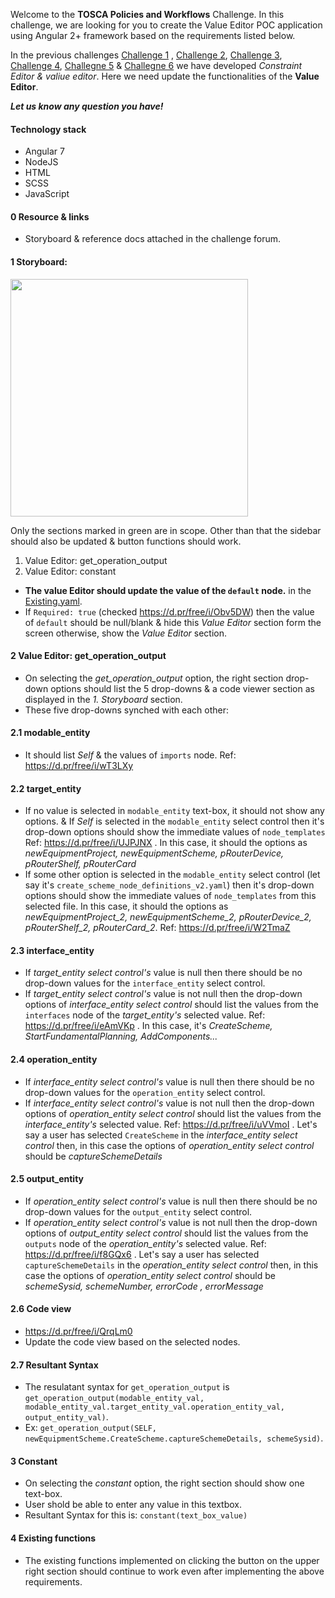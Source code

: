 
Welcome to the **TOSCA Policies and Workflows** Challenge. In this challenge, we are looking for you to create the Value Editor POC application using Angular 2+ framework based on the requirements listed below.

In the previous challenges [Challenge 1](https://www.topcoder.com/challenges/30094218/?type=develop) , [Challenge 2](https://www.topcoder.com/challenges/30095098/?type=develop), [Challenge 3](https://www.topcoder.com/challenges/30095348/?type=develop), [Challenge 4](https://apps.topcoder.com/forums/?module=Category&categoryID=72027), [Challegne 5](https://www.topcoder.com/challenges/30095768/?type=develop) & [Challegne 6](https://www.topcoder.com/challenges/30095984/?type=develop) we have developed *Constraint Editor & valiue editor*. Here we need update the functionalities of the **Value Editor**.

_**Let us know any question you have!**_

#### Technology stack
* Angular 7
* NodeJS
* HTML
* SCSS
* JavaScript
 
#### 0 Resource & links  
* Storyboard & reference docs attached in the challenge forum.

#### 1 Storyboard:  
<img src="https://cdn-std.dprcdn.net/files/acc_652531/hgbVQq" height="380" alt="" /> 

Only the sections marked in green are in scope. Other than that the sidebar should also be updated & button functions should work.
1. Value Editor: get_operation_output
1. Value Editor: constant

* **The value Editor should update the value of the `default` node.** in the  [Existing.yaml](https://gitlab.com/tosca-open/poc-blueprint/blob/dev/src/assets/yaml/Existing.yaml#L25).
* If  `Required: true` (checked https://d.pr/free/i/Obv5DW) then the value of `default` should be null/blank & hide this *Value Editor* section form the screen otherwise, show the *Value Editor* section.
  
#### 2 Value Editor: get_operation_output
* On selecting the *get_operation_output* option, the right section drop-down options should list the 5 drop-downs & a code viewer section as displayed in the *1. Storyboard* section.
* These five drop-downs synched with each other:
#### 2.1 modable_entity
* It should list *Self* & the values of `imports` node. Ref: https://d.pr/free/i/wT3LXy

#### 2.2 target_entity 
* If no value is selected in `modable_entity` text-box, it should not show any options.
& If *Self* is selected in the `modable_entity` select control then it's drop-down options should show the immediate values of `node_templates` Ref: https://d.pr/free/i/UJPJNX . In this case, it should the options as  *newEquipmentProject, newEquipmentScheme, pRouterDevice, pRouterShelf, pRouterCard*
* If some other option is selected in the `modable_entity` select control (let say it's `create_scheme_node_definitions_v2.yaml`) then it's drop-down options should show the immediate values of `node_templates` from this selected file. In this case, it should the options as  *newEquipmentProject_2, newEquipmentScheme_2, pRouterDevice_2, pRouterShelf_2, pRouterCard_2*. Ref: https://d.pr/free/i/W2TmaZ

#### 2.3 interface_entity 
* If *target_entity select control's* value is null then there should be no drop-down values for the `interface_entity` select control.
* If *target_entity select control's* value is not null then the drop-down options of *interface_entity select control* should list the values from the `interfaces` node of the *target_entity's* selected value. Ref: https://d.pr/free/i/eAmVKp . In this case, it's *CreateScheme, StartFundamentalPlanning, AddComponents...*

#### 2.4 operation_entity 
* If *interface_entity select control's* value is null then there should be no drop-down values for the `operation_entity` select control.
* If *interface_entity select control's* value is not null then the drop-down options of *operation_entity select control* should list the values from the *interface_entity's* selected value. 
Ref: https://d.pr/free/i/uVVmoI . Let's say a user has selected `CreateScheme` in the *interface_entity select control* then, in this case the options of *operation_entity select control* should be *captureSchemeDetails*

#### 2.5 output_entity
* If *operation_entity select control's* value is null then there should be no drop-down values for the `output_entity` select control.
* If *operation_entity select control's* value is not null then the drop-down options of *output_entity select control* should list the values from the `outputs` node of the *operation_entity's* selected value. 
Ref: https://d.pr/free/i/f8GQx6 . Let's say a user has selected `captureSchemeDetails` in the *operation_entity select control* then, in this case the options of *operation_entity select control* should be *schemeSysid, schemeNumber, errorCode , errorMessage*

#### 2.6 Code view

* https://d.pr/free/i/QrqLm0
* Update the code view based on the selected nodes.

#### 2.7 Resultant Syntax
* The resulatant syntax for `get_operation_output` is `get_operation_output(modable_entity_val, modable_entity_val.target_entity_val.operation_entity_val, output_entity_val)`.
* Ex: `get_operation_output(SELF, newEquipmentScheme.CreateScheme.captureSchemeDetails, schemeSysid)`.

#### 3 Constant
* On selecting the *constant* option, the right section should show one text-box.
* User shold be able to enter any value in this textbox.
* Resultant Syntax for this is: `constant(text_box_value)`

#### 4 Existing functions 
* The existing functions implemented on clicking the button on the upper right section should continue to work even after implementing the above requirements.
